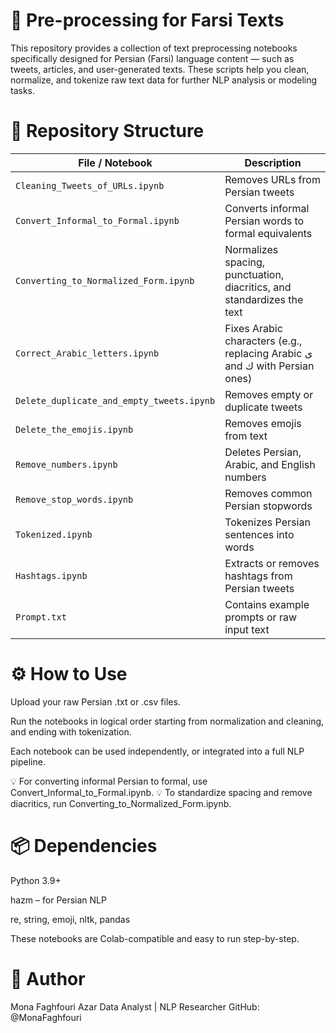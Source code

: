 # 🧹 Pre-processing for Farsi Texts
This repository provides a collection of text preprocessing notebooks specifically designed for Persian (Farsi) language content — such as tweets, articles, and user-generated texts. These scripts help you clean, normalize, and tokenize raw text data for further NLP analysis or modeling tasks.

# 📁 Repository Structure
| File / Notebook                           | Description                                                                |
| ----------------------------------------- | -------------------------------------------------------------------------- |
| `Cleaning_Tweets_of_URLs.ipynb`           | Removes URLs from Persian tweets                                           |
| `Convert_Informal_to_Formal.ipynb`        | Converts informal Persian words to formal equivalents                      |
| `Converting_to_Normalized_Form.ipynb`     | Normalizes spacing, punctuation, diacritics, and standardizes the text     |
| `Correct_Arabic_letters.ipynb`            | Fixes Arabic characters (e.g., replacing Arabic ی and ك with Persian ones) |
| `Delete_duplicate_and_empty_tweets.ipynb` | Removes empty or duplicate tweets                                          |
| `Delete_the_emojis.ipynb`                 | Removes emojis from text                                                   |
| `Remove_numbers.ipynb`                    | Deletes Persian, Arabic, and English numbers                               |
| `Remove_stop_words.ipynb`                 | Removes common Persian stopwords                                           |
| `Tokenized.ipynb`                         | Tokenizes Persian sentences into words                                     |
| `Hashtags.ipynb`                          | Extracts or removes hashtags from Persian tweets                           |
| `Prompt.txt`                              | Contains example prompts or raw input text                                 |



# ⚙️ How to Use
Upload your raw Persian .txt or .csv files.

Run the notebooks in logical order starting from normalization and cleaning, and ending with tokenization.

Each notebook can be used independently, or integrated into a full NLP pipeline.

💡 For converting informal Persian to formal, use Convert_Informal_to_Formal.ipynb.
💡 To standardize spacing and remove diacritics, run Converting_to_Normalized_Form.ipynb.

# 📦 Dependencies
Python 3.9+

hazm – for Persian NLP

re, string, emoji, nltk, pandas

These notebooks are Colab-compatible and easy to run step-by-step.

# 👤 Author
Mona Faghfouri Azar
Data Analyst | NLP Researcher
GitHub: @MonaFaghfouri


